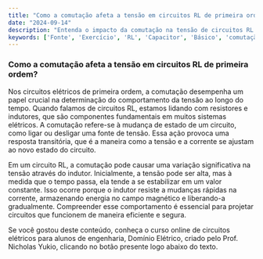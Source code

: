```yaml
---
title: "Como a comutação afeta a tensão em circuitos RL de primeira ordem?"
date: "2024-09-14"
description: "Entenda o impacto da comutação na tensão de circuitos RL de primeira ordem."
keywords: ['Fonte', 'Exercício', 'RL', 'Capacitor', 'Básico', 'comutação', 'Tensão']
---
```


### Como a comutação afeta a tensão em circuitos RL de primeira ordem?

Nos circuitos elétricos de primeira ordem, a comutação desempenha um papel crucial na determinação do comportamento da tensão ao longo do tempo. Quando falamos de circuitos RL, estamos lidando com resistores e indutores, que são componentes fundamentais em muitos sistemas elétricos. A comutação refere-se à mudança de estado de um circuito, como ligar ou desligar uma fonte de tensão. Essa ação provoca uma resposta transitória, que é a maneira como a tensão e a corrente se ajustam ao novo estado do circuito.

Em um circuito RL, a comutação pode causar uma variação significativa na tensão através do indutor. Inicialmente, a tensão pode ser alta, mas à medida que o tempo passa, ela tende a se estabilizar em um valor constante. Isso ocorre porque o indutor resiste a mudanças rápidas na corrente, armazenando energia no campo magnético e liberando-a gradualmente. Compreender esse comportamento é essencial para projetar circuitos que funcionem de maneira eficiente e segura.

Se você gostou deste conteúdo, conheça o curso online de circuitos elétricos para alunos de engenharia, Domínio Elétrico, criado pelo Prof. Nicholas Yukio, clicando no botão presente logo abaixo do texto.